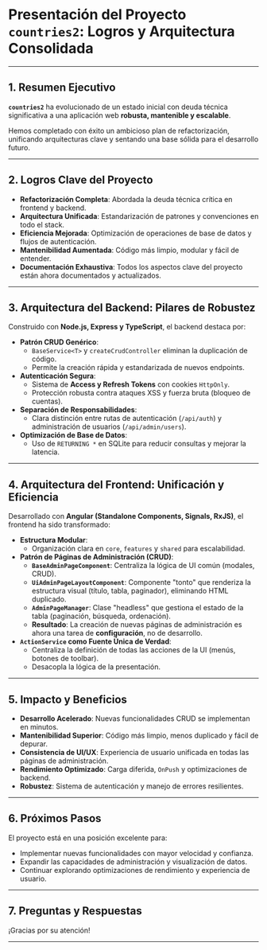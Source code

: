 # Presentación del Proyecto `countries2`: Logros y Arquitectura Consolidada

---

## 1. Resumen Ejecutivo

**`countries2`** ha evolucionado de un estado inicial con deuda técnica significativa a una aplicación web **robusta, mantenible y escalable**.

Hemos completado con éxito un ambicioso plan de refactorización, unificando arquitecturas clave y sentando una base sólida para el desarrollo futuro.

---

## 2. Logros Clave del Proyecto

*   **Refactorización Completa**: Abordada la deuda técnica crítica en frontend y backend.
*   **Arquitectura Unificada**: Estandarización de patrones y convenciones en todo el stack.
*   **Eficiencia Mejorada**: Optimización de operaciones de base de datos y flujos de autenticación.
*   **Mantenibilidad Aumentada**: Código más limpio, modular y fácil de entender.
*   **Documentación Exhaustiva**: Todos los aspectos clave del proyecto están ahora documentados y actualizados.

---

## 3. Arquitectura del Backend: Pilares de Robustez

Construido con **Node.js, Express y TypeScript**, el backend destaca por:

*   **Patrón CRUD Genérico**:
    *   `BaseService<T>` y `createCrudController` eliminan la duplicación de código.
    *   Permite la creación rápida y estandarizada de nuevos endpoints.
*   **Autenticación Segura**:
    *   Sistema de **Access y Refresh Tokens** con cookies `HttpOnly`.
    *   Protección robusta contra ataques XSS y fuerza bruta (bloqueo de cuentas).
*   **Separación de Responsabilidades**:
    *   Clara distinción entre rutas de autenticación (`/api/auth`) y administración de usuarios (`/api/admin/users`).
*   **Optimización de Base de Datos**:
    *   Uso de `RETURNING *` en SQLite para reducir consultas y mejorar la latencia.

---

## 4. Arquitectura del Frontend: Unificación y Eficiencia

Desarrollado con **Angular (Standalone Components, Signals, RxJS)**, el frontend ha sido transformado:

*   **Estructura Modular**:
    *   Organización clara en `core`, `features` y `shared` para escalabilidad.
*   **Patrón de Páginas de Administración (CRUD)**:
    *   **`BaseAdminPageComponent`**: Centraliza la lógica de UI común (modales, CRUD).
    *   **`UiAdminPageLayoutComponent`**: Componente "tonto" que renderiza la estructura visual (título, tabla, paginador), eliminando HTML duplicado.
    *   **`AdminPageManager`**: Clase "headless" que gestiona el estado de la tabla (paginación, búsqueda, ordenación).
    *   **Resultado**: La creación de nuevas páginas de administración es ahora una tarea de **configuración**, no de desarrollo.
*   **`ActionService` como Fuente Única de Verdad**:
    *   Centraliza la definición de todas las acciones de la UI (menús, botones de toolbar).
    *   Desacopla la lógica de la presentación.

---

## 5. Impacto y Beneficios

*   **Desarrollo Acelerado**: Nuevas funcionalidades CRUD se implementan en minutos.
*   **Mantenibilidad Superior**: Código más limpio, menos duplicado y fácil de depurar.
*   **Consistencia de UI/UX**: Experiencia de usuario unificada en todas las páginas de administración.
*   **Rendimiento Optimizado**: Carga diferida, `OnPush` y optimizaciones de backend.
*   **Robustez**: Sistema de autenticación y manejo de errores resilientes.

---

## 6. Próximos Pasos

El proyecto está en una posición excelente para:

*   Implementar nuevas funcionalidades con mayor velocidad y confianza.
*   Expandir las capacidades de administración y visualización de datos.
*   Continuar explorando optimizaciones de rendimiento y experiencia de usuario.

---

## 7. Preguntas y Respuestas

¡Gracias por su atención!

---